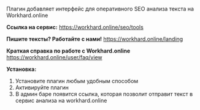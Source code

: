 Плагин добавляет интерфейс для оперативного SEO анализа текста на Workhard.online

**Ссылка на сервис:** https://workhard.online/seo/tools

**Пишите тексты? Работайте с нами!** https://workhard.online/landing

**Краткая справка по работе с Workhard.online** https://workhard.online/user/faq/view

**Установка:**
1. Установите плагин любым удобным способом
2. Активируйте плагин
3. В админ баре появится ссылка, которая позволит отправит текст в сервис анализа на workhard.online